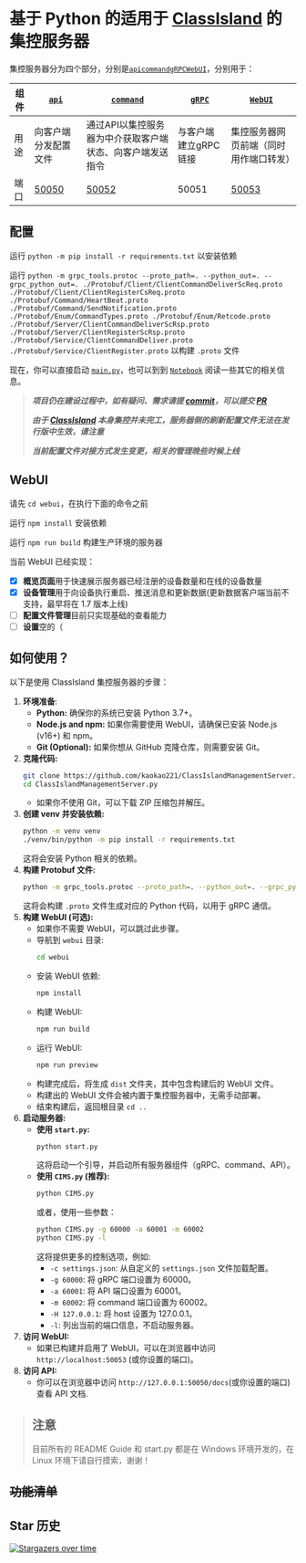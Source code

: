# 基于 Python 的适用于 [ClassIsland](https://github.com/classisland/classisland) 的集控服务器

集控服务器分为四个部分，分别是[`api`](./ManagementServer/api.py)[`command`](./ManagementServer/command.py)[`gRPC`](./ManagementServer/gRPC.py)[`WebUI`](./webui/README.md)，分别用于：

| 组件 | [`api`](./ManagementServer/api.py)   | [`command`](./ManagementServer/command.py) | [`gRPC`](./ManagementServer/gRPC.py) | [`WebUI`](./webui/README.md)     |
|----|--------------------------------------|--------------------------------------------|--------------------------------------|----------------------------------|
| 用途 | 向客户端分发配置文件                           | 通过API以集控服务器为中介获取客户端状态、向客户端发送指令             | 与客户端建立gRPC链接                         | 集控服务器网页前端（同时用作端口转发）              |
| 端口 | [50050](http://127.0.0.1:50050/docs) | [50052](http://127.0.0.1:50052/docs)       | 50051                                | [50053](http://localhost:50053/) |

## 配置

运行 `python -m pip install -r requirements.txt` 以安装依赖

运行 `python -m grpc_tools.protoc --proto_path=. --python_out=. --grpc_python_out=. ./Protobuf/Client/ClientCommandDeliverScReq.proto ./Protobuf/Client/ClientRegisterCsReq.proto ./Protobuf/Command/HeartBeat.proto ./Protobuf/Command/SendNotification.proto ./Protobuf/Enum/CommandTypes.proto ./Protobuf/Enum/Retcode.proto ./Protobuf/Server/ClientCommandDeliverScRsp.proto ./Protobuf/Server/ClientRegisterScRsp.proto ./Protobuf/Service/ClientCommandDeliver.proto ./Protobuf/Service/ClientRegister.proto` 以构建 `.proto` 文件

现在，你可以直接启动 [`main.py`](./main.py)，也可以到到 [`Notebook`](./ServerPresentation.ipynb) 阅读一些其它的相关信息。

> ***项目仍在建设过程中，如有疑问、需求请提 [commit](https://github.com/kaokao221/ClassIslandManagementServer.py/issues/new)，可以提交 [PR](https://github.com/kaokao221/ClassIslandManagementServer.py/compare)***
> 
> ***由于 [ClassIsland](https://github.com/classisland/classisland) 本身集控并未完工，服务器侧的刷新配置文件无法在发行版中生效，请注意***
>
> ***当前配置文件对接方式发生变更，相关的管理晚些时候上线***

## WebUI

请先 `cd webui`，在执行下面的命令之前

运行 `npm install` 安装依赖

运行 `npm run build` 构建生产环境的服务器

当前 WebUI 已经实现：
- [x] **概览页面**用于快速展示服务器已经注册的设备数量和在线的设备数量
- [x] **设备管理**用于向设备执行重启、推送消息和更新数据(更新数据客户端当前不支持，最早将在 1.7 版本上线)
- [ ] **配置文件管理**目前只实现基础的查看能力
- [ ] **设置**空的（

## 如何使用？

以下是使用 ClassIsland 集控服务器的步骤：

1.  **环境准备**:
    *   **Python:** 确保你的系统已安装 Python 3.7+。
    *   **Node.js and npm:** 如果你需要使用 WebUI，请确保已安装 Node.js (v16+) 和 npm。
    *   **Git (Optional):** 如果你想从 GitHub 克隆仓库，则需要安装 Git。
2.  **克隆代码:**
    ```bash
    git clone https://github.com/kaokao221/ClassIslandManagementServer.py.git
    cd ClassIslandManagementServer.py
    ```
    *   如果你不使用 Git，可以下载 ZIP 压缩包并解压。
3.  **创建 venv 并安装依赖:**
    ```bash
    python -m venv venv
    ./venv/bin/python -m pip install -r requirements.txt
    ```
    这将会安装 Python 相关的依赖。
4. **构建 Protobuf 文件:**
    ```bash
    python -m grpc_tools.protoc --proto_path=. --python_out=. --grpc_python_out=. ./Protobuf/Client/ClientCommandDeliverScReq.proto ./Protobuf/Client/ClientRegisterCsReq.proto ./Protobuf/Command/HeartBeat.proto ./Protobuf/Command/SendNotification.proto ./Protobuf/Enum/CommandTypes.proto ./Protobuf/Enum/Retcode.proto ./Protobuf/Server/ClientCommandDeliverScRsp.proto ./Protobuf/Server/ClientRegisterScRsp.proto ./Protobuf/Service/ClientCommandDeliver.proto ./Protobuf/Service/ClientRegister.proto
    ```
    这将会构建 `.proto` 文件生成对应的 Python 代码，以用于 gRPC 通信。
5.  **构建 WebUI (可选):**
    *   如果你不需要 WebUI，可以跳过此步骤。
    *   导航到 `webui` 目录:
        ```bash
        cd webui
        ```
    *   安装 WebUI 依赖:
        ```bash
        npm install
        ```
    *   构建 WebUI:
        ```bash
        npm run build
        ```
    *   运行 WebUI:
        ```bash
        npm run preview
        ```
    *   构建完成后，将生成 `dist` 文件夹，其中包含构建后的 WebUI 文件。
    *   构建出的 WebUI 文件会被内置于集控服务器中，无需手动部署。
    * 结束构建后，返回根目录 `cd ..`
6.  **启动服务器:**
    *   **使用 `start.py`:**
        ```bash
        python start.py
        ```
        这将启动一个引导，并启动所有服务器组件（gRPC、command、API）。
    *   **使用 `CIMS.py` (推荐):**
        ```bash
        python CIMS.py
        ```
        或者，使用一些参数：
        ```bash
        python CIMS.py -g 60000 -a 60001 -m 60002
        python CIMS.py -l
        ```
        这将提供更多的控制选项，例如:
        * `-c settings.json`: 从自定义的 `settings.json` 文件加载配置。
        * `-g 60000`: 将 gRPC 端口设置为 60000。
        * `-a 60001`: 将 API 端口设置为 60001。
        * `-m 60002`: 将 command 端口设置为 60002。
        * `-H 127.0.0.1`: 将 host 设置为 127.0.0.1。
        * `-l`: 列出当前的端口信息，不启动服务器。
7.  **访问 WebUI:**
    *   如果已构建并启用了 WebUI，可以在浏览器中访问 `http://localhost:50053` (或你设置的端口)。
8. **访问 API:**
   * 你可以在浏览器中访问 `http://127.0.0.1:50050/docs`(或你设置的端口)查看 API 文档.

> ## 注意
> 目前所有的 README Guide 和 start.py 都是在 Windows 环境开发的，在 Linux 环境下请自行摸索，谢谢！

## ~~功能清单~~

## Star 历史
[![Stargazers over time](https://starchart.cc/kaokao221/ClassIslandManagementServer.py.svg?variant=adaptive)](https://starchart.cc/kaokao221/ClassIslandManagementServer.py)